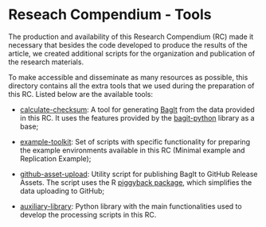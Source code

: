 # Reseach Compendium - Tools

The production and availability of this Research Compendium (RC) made it necessary that besides the code developed to produce the results of the article, we created additional scripts for the organization and publication of the research materials.

To make accessible and disseminate as many resources as possible, this directory contains all the extra tools that we used during the preparation of this RC. Listed below are the available tools:

- [calculate-checksum](calculate-checksum/): A tool for generating [BagIt](https://en.wikipedia.org/wiki/BagIt) from the data provided in this RC. It uses the features provided by the [bagit-python](https://libraryofcongress.github.io/bagit-python/) library as a base;

- [example-toolkit](example-toolkit/): Set of scripts with specific functionality for preparing the example environments available in this RC (Minimal example and Replication Example);

- [github-asset-upload](github-asset-upload/): Utility script for publishing BagIt to GitHub Release Assets. The script uses the R [piggyback package](https://cran.r-project.org/package=piggyback), which simplifies the data uploading to GitHub;

- [auxiliary-library](auxiliary-library): Python library with the main functionalities used to develop the processing scripts in this RC.
